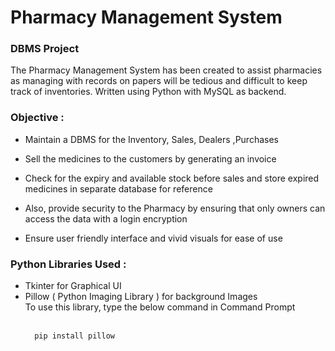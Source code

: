 # Pharmacy Management System

### DBMS Project 

The Pharmacy Management System has been created to assist pharmacies as managing with records on papers will be tedious and difficult to keep track of inventories.
Written using Python with MySQL as backend.

### Objective :

* Maintain a DBMS for the Inventory, Sales, Dealers ,Purchases

* Sell the medicines to the customers by generating an invoice

* Check for the expiry and available stock before sales and store expired medicines in separate database for reference

* Also, provide security to the Pharmacy by ensuring that only owners can access the data with a login encryption

* Ensure user friendly interface and vivid visuals for ease of use

### Python Libraries Used :
  * Tkinter for Graphical UI
  * Pillow ( Python Imaging Library ) for background Images<br>
  To use this library, type the below command in Command Prompt<br><br>
    ```
      pip install pillow
    ```

